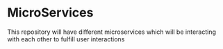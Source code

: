 # MicroServices
This repository will have different microservices which will be interacting with each other to fulfill user interactions
